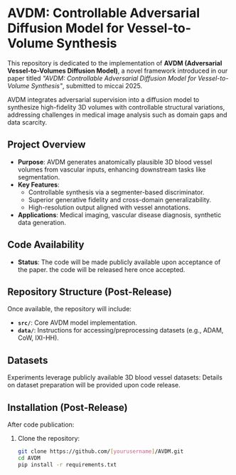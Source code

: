# AVDM: Controllable Adversarial Diffusion Model for Vessel-to-Volume Synthesis

This repository is dedicated to the implementation of **AVDM (Adversarial Vessel-to-Volumes Diffusion Model)**, a novel framework introduced in our paper titled *"AVDM: Controllable Adversarial Diffusion Model for Vessel-to-Volume Synthesis"*, submitted to miccai 2025.

AVDM integrates adversarial supervision into a diffusion model to synthesize high-fidelity 3D volumes with controllable structural variations, addressing challenges in medical image analysis such as domain gaps and data scarcity.

## Project Overview
- **Purpose**: AVDM generates anatomically plausible 3D blood vessel volumes from vascular inputs, enhancing downstream tasks like segmentation.
- **Key Features**:
  - Controllable synthesis via a segmenter-based discriminator.
  - Superior generative fidelity and cross-domain generalizability.
  - High-resolution output aligned with vessel annotations.
- **Applications**: Medical imaging, vascular disease diagnosis, synthetic data generation.

## Code Availability
- **Status**: The code will be made publicly available upon acceptance of the paper. the code will be released here once accepted.

## Repository Structure (Post-Release)
Once available, the repository will include:
- **`src/`**: Core AVDM model implementation.
- **`data/`**: Instructions for accessing/preprocessing datasets (e.g., ADAM, CoW, IXI-HH).

## Datasets
Experiments leverage publicly available 3D blood vessel datasets:
Details on dataset preparation will be provided upon code release.

## Installation (Post-Release)
After code publication:
1. Clone the repository:
   ```bash
   git clone https://github.com/[yourusername]/AVDM.git
   cd AVDM
   pip install -r requirements.txt
   
